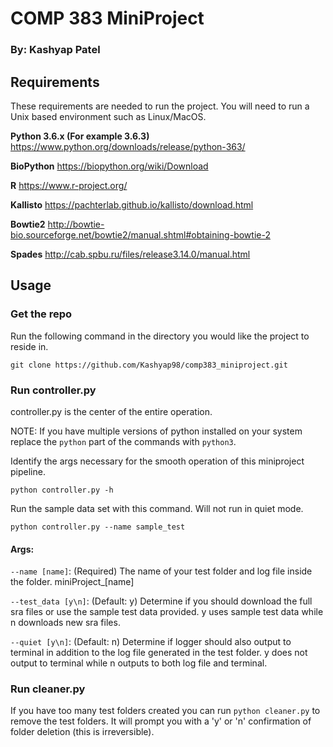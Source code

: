 # COMP 383 MiniProject
### By: Kashyap Patel

## Requirements
These requirements are needed to run the project. You will need to run a Unix based environment such as Linux/MacOS.

**Python 3.6.x (For example 3.6.3)** 
https://www.python.org/downloads/release/python-363/

**BioPython**
https://biopython.org/wiki/Download

**R**
https://www.r-project.org/

**Kallisto**
https://pachterlab.github.io/kallisto/download.html

**Bowtie2**
http://bowtie-bio.sourceforge.net/bowtie2/manual.shtml#obtaining-bowtie-2

**Spades**
http://cab.spbu.ru/files/release3.14.0/manual.html

## Usage
### Get the repo
Run the following command in the directory you would like the project to reside in.

`git clone https://github.com/Kashyap98/comp383_miniproject.git`
### Run controller.py
controller.py is the center of the entire operation. 

NOTE: If you have multiple versions of python installed on your system replace the `python` part of the commands with `python3`.

Identify the args necessary for the smooth operation of this miniproject pipeline.

`python controller.py -h`

Run the sample data set with this command. Will not run in quiet mode.

`python controller.py --name sample_test`

#### Args:
`--name [name]`: (Required) The name of your test folder and log file inside the folder. miniProject_[name]

`--test_data [y\n]`: (Default: y) Determine if you should download the full sra files or use the sample test data provided. y uses sample test data while n downloads new sra files. 

`--quiet [y\n]`: (Default: n) Determine if logger should also output to terminal in addition to the log file generated in the test folder. y does not output to terminal while n outputs to both log file and terminal.

### Run cleaner.py

If you have too many test folders created you can run `python cleaner.py` to remove the test folders. It will prompt you with a 'y' or 'n' confirmation of folder deletion (this is irreversible).

 
